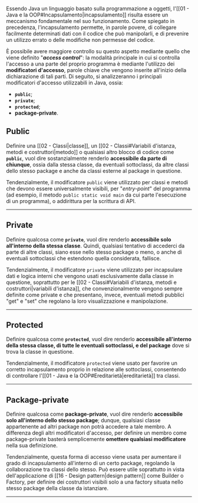 Essendo Java un linguaggio basato sulla programmazione a oggetti, l'[[01 - Java e la OOP#Incapsulamento|incapsulamento]] risulta essere un meccanismo fondamentale nel suo funzionamento. Come spiegato in precedenza, l'incapsulamento permette, in parole povere, di collegare facilmente determinati dati con il codice che può manipolarli, e di prevenire un utilizzo errato o delle modifiche non permesse del codice.

È possibile avere maggiore controllo su questo aspetto mediante quello che viene definito "***access control***": la modalità principale in cui si controlla l'accesso a una parte del proprio programma è mediante l'utilizzo dei **modificatori d'accesso**, parole chiave che vengono inserite all'inizio della dichiarazione di tali parti. Di seguito, si analizzeranno i principali modificatori d'accesso utilizzabili in Java, ossia:
- **`public`**;
- **`private`**;
- **`protected`**;
- **package-private**.

## Public

Definire una [[02 - Classi|classe]], un [[02 - Classi#Variabili d'istanza, metodi e costruttori|metodo]] o qualsiasi altro blocco di codice come **`public`**, vuol dire sostanzialmente renderlo **accessibile da parte di chiunque**, ossia dalla stessa classe, da eventuali sottoclassi, da altre classi dello stesso package e anche da classi esterne al package in questione.

Tendenzialmente, il modificatore `public` viene utilizzato per classi e metodi che devono essere universalmente visibili, per "*entry-point*" del programma (ad esempio, il metodo `public static void main` da cui parte l'esecuzione di un programma), o addirittura per la scrittura di API.
___
## Private

Definire qualcosa come **`private`**, vuol dire renderlo **accessibile solo all'interno della stessa classe**. Quindi, qualsiasi tentativo di accederci da parte di altre classi, siano esse nello stesso package o meno, o anche di eventuali sottoclassi che estendono quella considerata, fallisce.

Tendenzialmente, il modificatore `private` viene utilizzato per incapsulare dati e logica interni che vengono usati esclusivamente dalla classe in questione, soprattutto per le [[02 - Classi#Variabili d'istanza, metodi e costruttori|variabili d'istanza]], che convenzionalmente vengono sempre definite come private e che presentano, invece, eventuali metodi pubblici "get" e "set" che regolano la loro visualizzazione e manipolazione.
___
## Protected

Definire qualcosa come **`protected`**, vuol dire renderlo **accessibile all'interno della stessa classe, di tutte le eventuali sottoclassi, e del package** dove si trova la classe in questione.

Tendenzialmente, il modificatore `protected` viene usato per favorire un corretto incapsulamento proprio in relazione alle sottoclassi, consentendo di controllare l'[[01 - Java e la OOP#Ereditarietà|ereditarietà]] tra classi.
___
## Package-private

Definire qualcosa come **package-private**, vuol dire renderlo **accessibile solo all'interno dello stesso package**; dunque, qualsiasi classe appartenente ad altri package non potrà accedere a tale membro. A differenza degli altri modificatori d'accesso, per definire un membro come package-private basterà semplicemente **omettere qualsiasi modificatore** nella sua definizione.

Tendenzialmente, questa forma di accesso viene usata per aumentare il grado di incapsulamento all'interno di un certo package, regolando la collaborazione tra classi dello stesso. Può essere utile soprattutto in vista dell'applicazione di [[16 - Design pattern|design pattern]] come Builder o Factory, per definire dei costruttori visibili solo a una factory situata nello stesso package della classe da istanziare.
___